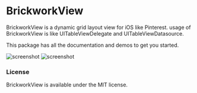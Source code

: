 BrickworkView
==================
BrickworkView is a dynamic grid layout view for iOS like Pinterest.
usage of BrickworkView is like UITableViewDelegate and UITableViewDatasource.

This package has all the documentation and demos to get you started.

![screenshot](https://raw.github.com/chion/BrickworkView/master/screenshot1.png)
![screenshot](https://raw.github.com/chion/BrickworkView/master/screenshot2.png)

### License

BrickworkView is available under the MIT license.
